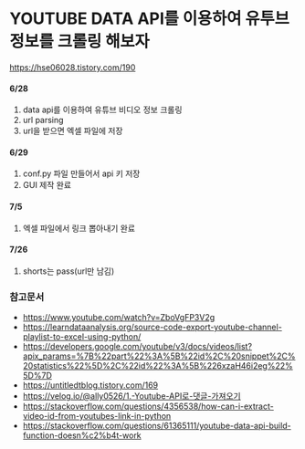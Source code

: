 # YOUTUBE DATA API를 이용하여 유투브 정보를 크롤링 해보자

https://hse06028.tistory.com/190

#### 6/28

1. data api를 이용하여 유튜브 비디오 정보 크롤링
2. url parsing
3. url을 받으면 엑셀 파일에 저장

#### 6/29

1. conf.py 파일 만들어서 api 키 저장
2. GUI 제작 완료

#### 7/5

1. 엑셀 파일에서 링크 뽑아내기 완료

#### 7/26

1. shorts는 pass(url만 남김)

### 참고문서

- https://www.youtube.com/watch?v=ZboVgFP3V2g
- https://learndataanalysis.org/source-code-export-youtube-channel-playlist-to-excel-using-python/
- https://developers.google.com/youtube/v3/docs/videos/list?apix_params=%7B%22part%22%3A%5B%22id%2C%20snippet%2C%20statistics%22%5D%2C%22id%22%3A%5B%226xzaH46i2eg%22%5D%7D
- https://untitledtblog.tistory.com/169
- https://velog.io/@ally0526/1.-Youtube-API로-댓글-가져오기
- https://stackoverflow.com/questions/4356538/how-can-i-extract-video-id-from-youtubes-link-in-python
- https://stackoverflow.com/questions/61365111/youtube-data-api-build-function-doesn%c2%b4t-work
